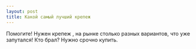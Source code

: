 ```yaml
---
layout: post 
title: Какой самый лучший крепеж 
--- 
```

Помогите! Нужен крепеж , на рынке столько разных вариантов, что уже запутался! Кто брал? Нужно срочно купить.